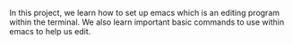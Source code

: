 In this project, we learn how to set up emacs which is an editing program within the terminal. We also learn important basic commands to use within emacs to help us edit.